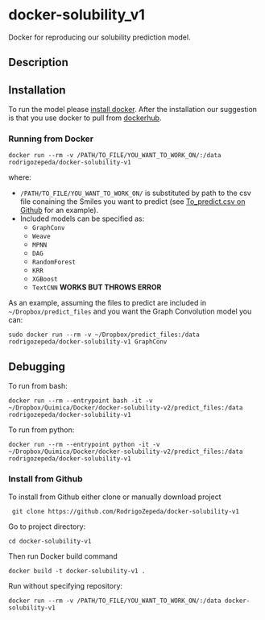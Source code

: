 # docker-solubility_v1
Docker for reproducing our solubility prediction model.

## Description

## Installation
To run the model please [install docker](https://docs.docker.com/install/linux/docker-ce/ubuntu/). After the installation our suggestion is that you use docker to pull from [dockerhub](https://cloud.docker.com/repository/docker/rodrigozepeda/docker-solubility-v1).

### Running from Docker
```
docker run --rm -v /PATH/TO_FILE/YOU_WANT_TO_WORK_ON/:/data rodrigozepeda/docker-solubility-v1
```

where:

* ``/PATH/TO_FILE/YOU_WANT_TO_WORK_ON/`` is substituted by path to the csv file conaining the Smiles you want to predict (see [To_predict.csv on Github](https://github.com/RodrigoZepeda/docker-solubility-v1/blob/master/predict_files/To_predict.csv) for an example).
* Included models can be specified as:
  + ``GraphConv``
  + ``Weave``
  + ``MPNN``
  + ``DAG``
  + ``RandomForest``
  + ``KRR``
  + ``XGBoost``
  + ``TextCNN`` **WORKS BUT THROWS ERROR**

As an example, assuming the files to predict are included in ``~/Dropbox/predict_files`` and you want the Graph Convolution model you can:

```
sudo docker run --rm -v ~/Dropbox/predict_files:/data rodrigozepeda/docker-solubility-v1 GraphConv
```

## Debugging

To run from bash:
```
docker run --rm --entrypoint bash -it -v ~/Dropbox/Quimica/Docker/docker-solubility-v2/predict_files:/data rodrigozepeda/docker-solubility-v1
```

To run from python:
```
docker run --rm --entrypoint python -it -v ~/Dropbox/Quimica/Docker/docker-solubility-v2/predict_files:/data rodrigozepeda/docker-solubility-v1
```

### Install from Github

To install from Github either clone or manually download project
```
 git clone https://github.com/RodrigoZepeda/docker-solubility-v1
```

Go to project directory:
```
cd docker-solubility-v1
```

Then run Docker build command
```
docker build -t docker-solubility-v1 .
```

Run without specifying repository:
```
docker run --rm -v /PATH/TO_FILE/YOU_WANT_TO_WORK_ON/:/data docker-solubility-v1
```
